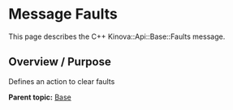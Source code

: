 # Message Faults

This page describes the C++ Kinova::Api::Base::Faults message.

## Overview / Purpose

Defines an action to clear faults

**Parent topic:** [Base](../references/summary_Base.md)

